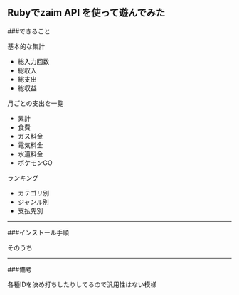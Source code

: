 ## Rubyでzaim API を使って遊んでみた

###できること

基本的な集計

* 総入力回数
* 総収入
* 総支出
* 総収益

月ごとの支出を一覧

* 累計
* 食費
* ガス料金
* 電気料金
* 水道料金
* ポケモンGO

ランキング

* カテゴリ別
* ジャンル別
* 支払先別

***

###インストール手順

そのうち

***

###備考

各種IDを決め打ちしたりしてるので汎用性はない模様
